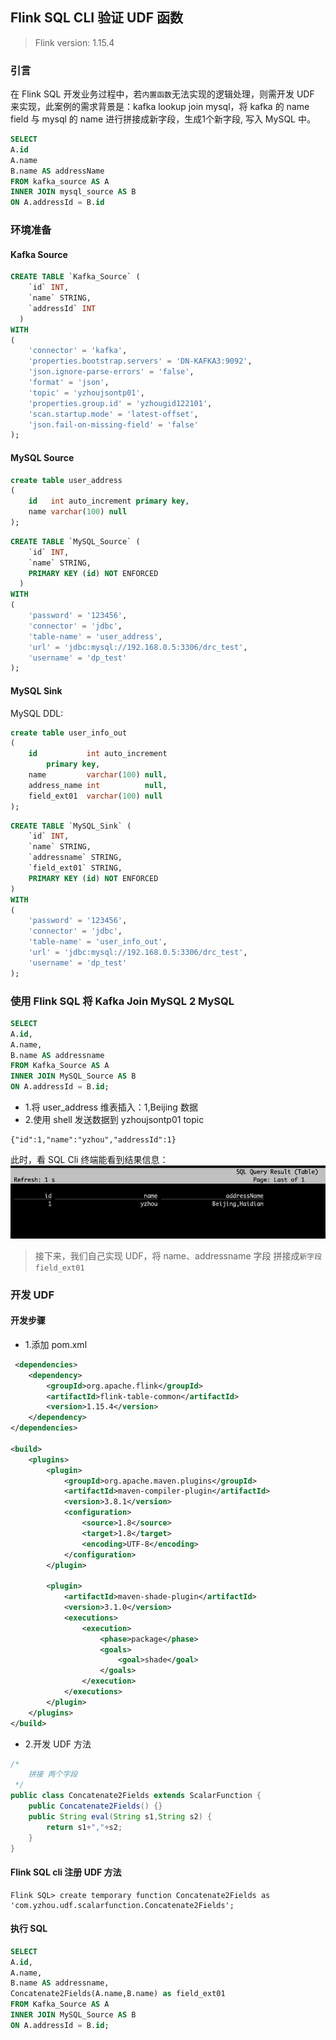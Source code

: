 ## Flink SQL CLI 验证 UDF 函数  

>Flink version: 1.15.4  

### 引言        
在 Flink SQL 开发业务过程中，若`内置函数`无法实现的逻辑处理，则需开发 UDF 来实现，此案例的需求背景是：kafka lookup join mysql，将 kafka 的 name field 与 mysql 的 name 进行拼接成新字段，生成1个新字段, 写入 MySQL 中。 

``` sql
SELECT 
A.id
A.name
B.name AS addressName   
FROM kafka_source AS A
INNER JOIN mysql_source AS B 
ON A.addressId = B.id 
```

### 环境准备    

#### Kafka Source   


```sql 
CREATE TABLE `Kafka_Source` (
    `id` INT,
    `name` STRING,
    `addressId` INT
  )
WITH
(
    'connector' = 'kafka',
    'properties.bootstrap.servers' = 'DN-KAFKA3:9092',
    'json.ignore-parse-errors' = 'false',
    'format' = 'json',
    'topic' = 'yzhoujsontp01',
    'properties.group.id' = 'yzhougid122101',
    'scan.startup.mode' = 'latest-offset',
    'json.fail-on-missing-field' = 'false'
);
```

#### MySQL Source 

```sql
create table user_address
(
    id   int auto_increment primary key,
    name varchar(100) null
);
```

```sql
CREATE TABLE `MySQL_Source` (
    `id` INT,
    `name` STRING,
    PRIMARY KEY (id) NOT ENFORCED
  )
WITH
(
    'password' = '123456',
    'connector' = 'jdbc',
    'table-name' = 'user_address',
    'url' = 'jdbc:mysql://192.168.0.5:3306/drc_test',
    'username' = 'dp_test'
);
``` 


#### MySQL Sink 

MySQL DDL:  
```sql
create table user_info_out
(
    id           int auto_increment
        primary key,
    name         varchar(100) null,
    address_name int          null,
    field_ext01  varchar(100) null
);
```     

```sql
CREATE TABLE `MySQL_Sink` (
    `id` INT,
    `name` STRING,
    `addressname` STRING,
    `field_ext01` STRING,
    PRIMARY KEY (id) NOT ENFORCED
)
WITH
(
    'password' = '123456',
    'connector' = 'jdbc',
    'table-name' = 'user_info_out',
    'url' = 'jdbc:mysql://192.168.0.5:3306/drc_test',
    'username' = 'dp_test'
);
```


### 使用 Flink SQL 将 Kafka Join MySQL 2 MySQL 
```sql
SELECT 
A.id,
A.name,
B.name AS addressname   
FROM Kafka_Source AS A
INNER JOIN MySQL_Source AS B 
ON A.addressId = B.id;
```

* 1.将 user_address 维表插入：1,Beijing 数据    
* 2.使用 shell 发送数据到 yzhoujsontp01 topic   
```
{"id":1,"name":"yzhou","addressId":1} 
```   

此时，看 SQL Cli 终端能看到结果信息：       
![flinksqludf01](images/flinksqludf01.png)   

>接下来，我们自己实现 UDF，将 name、addressname 字段 拼接成`新字段 field_ext01` 

### 开发 UDF 

#### 开发步骤   
* 1.添加 pom.xml    
```xml  
 <dependencies>
    <dependency>
        <groupId>org.apache.flink</groupId>
        <artifactId>flink-table-common</artifactId>
        <version>1.15.4</version>
    </dependency>
</dependencies>

<build>
    <plugins>
        <plugin>
            <groupId>org.apache.maven.plugins</groupId>
            <artifactId>maven-compiler-plugin</artifactId>
            <version>3.8.1</version>
            <configuration>
                <source>1.8</source>
                <target>1.8</target>
                <encoding>UTF-8</encoding>
            </configuration>
        </plugin>

        <plugin>
            <artifactId>maven-shade-plugin</artifactId>
            <version>3.1.0</version>
            <executions>
                <execution>
                    <phase>package</phase>
                    <goals>
                        <goal>shade</goal>
                    </goals>
                </execution>
            </executions>
        </plugin>
    </plugins>
</build>
``` 

* 2.开发 UDF 方法 
```java
/*
    拼接 两个字段
 */
public class Concatenate2Fields extends ScalarFunction {
    public Concatenate2Fields() {}
    public String eval(String s1,String s2) {
        return s1+","+s2;
    }
}
```

#### Flink SQL cli 注册 UDF 方法
```shell
Flink SQL> create temporary function Concatenate2Fields as 'com.yzhou.udf.scalarfunction.Concatenate2Fields';    
```

#### 执行 SQL 
```sql
SELECT 
A.id,
A.name,
B.name AS addressname,
Concatenate2Fields(A.name,B.name) as field_ext01
FROM Kafka_Source AS A
INNER JOIN MySQL_Source AS B 
ON A.addressId = B.id;
```




